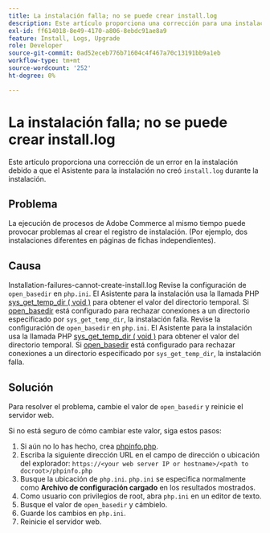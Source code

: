 ```yaml
---
title: La instalación falla; no se puede crear install.log
description: Este artículo proporciona una corrección para una instalación fallida debido a que el Asistente para la instalación no crea el archivo install.log durante la instalación.
exl-id: ff614018-8e49-4170-a806-8ebdc91ae8a9
feature: Install, Logs, Upgrade
role: Developer
source-git-commit: 0ad52eceb776b71604c4f467a70c13191bb9a1eb
workflow-type: tm+mt
source-wordcount: '252'
ht-degree: 0%

---
```


# La instalación falla; no se puede crear install.log

Este artículo proporciona una corrección de un error en la instalación debido a que el Asistente para la instalación no creó `install.log` durante la instalación.

## Problema

La ejecución de procesos de Adobe Commerce al mismo tiempo puede provocar problemas al crear el registro de instalación. (Por ejemplo, dos instalaciones diferentes en páginas de fichas independientes).

## Causa

Installation-failures-cannot-create-install.log
Revise la configuración de `open_basedir` en `php.ini`. El Asistente para la instalación usa la llamada PHP [sys\_get\_temp\_dir ( void )](https://php.net/manual/en/function.sys-get-temp-dir.php) para obtener el valor del directorio temporal. Si [open\_basedir](http://php.net/manual/en/ini.core.php#ini.open-basedir) está configurado para rechazar conexiones a un directorio especificado por `sys_get_temp_dir`, la instalación falla.
Revise la configuración de `open_basedir` en `php.ini`. El Asistente para la instalación usa la llamada PHP [sys\_get\_temp\_dir ( void )](https://php.net/manual/en/function.sys-get-temp-dir.php) para obtener el valor del directorio temporal. Si [open\_basedir](https://php.net/manual/en/ini.core.php#ini.open-basedir) está configurado para rechazar conexiones a un directorio especificado por `sys_get_temp_dir`, la instalación falla.


## Solución

Para resolver el problema, cambie el valor de `open_basedir` y reinicie el servidor web.

Si no está seguro de cómo cambiar este valor, siga estos pasos:

1. Si aún no lo has hecho, crea [phpinfo.php](https://devdocs.magento.com/guides/v2.3/install-gde/prereq/optional.html#install-optional-phpinfo).
1. Escriba la siguiente dirección URL en el campo de dirección o ubicación del explorador: `https://<your web server IP or hostname>/<path to docroot>/phpinfo.php`
1. Busque la ubicación de `php.ini`.     `php.ini` se especifica normalmente como **Archivo de configuración cargado** en los resultados mostrados.
1. Como usuario con privilegios de root, abra `php.ini` en un editor de texto.
1. Busque el valor de `open_basedir` y cámbielo.
1. Guarde los cambios en `php.ini`.
1. Reinicie el servidor web.
